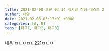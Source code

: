 ```yaml
---
title: 2021-02-08 오전 03:14 게시글 작성 테스트 2
author: 태양
date: 2021-02-08 03:17:01 +0900
categories: [A, B]
tags: [태그1, 태그2, 태그3]
---
```

내용 ㅁㄴㅇㅁㄴ221ㅁㄴㅇ